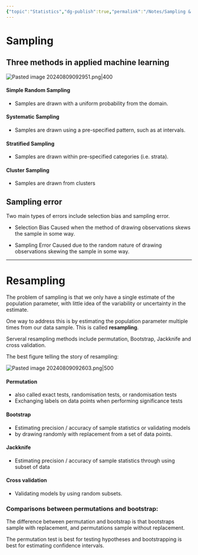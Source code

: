 ```yaml
---
{"topic":"Statistics","dg-publish":true,"permalink":"/Notes/Sampling & Resampling/","dgPassFrontmatter":true,"noteIcon":""}
---
```



# Sampling

## Three methods in applied machine learning

![Pasted image 20240809092951.png|400](/img/user/_assets/images/Pasted%20image%2020240809092951.png)
#### Simple Random Sampling
- Samples are drawn with a uniform probability from the domain.
#### Systematic Sampling
- Samples are drawn using a pre-specified pattern, such as at intervals.
#### Stratified Sampling
- Samples are drawn within pre-specified categories (i.e. strata).    
#### Cluster Sampling
- Samples are drawn from clusters
## Sampling error

Two main types of errors include selection bias and sampling error.

- Selection Bias
Caused when the method of drawing observations skews the sample in some way.

-  Sampling Error
Caused due to the random nature of drawing observations skewing the sample in some way.

--------------------

# Resampling


The problem of sampling is that we only have a single estimate of the population parameter, with little idea of the variability or uncertainty in the estimate. 

One way to address this is by estimating the population parameter multiple times from our data sample. This is called **resampling**. 

Serveral resampling methods include permutation, Bootstrap, Jackknife and cross validation.

The best figure telling the story of resampling:

![Pasted image 20240809092603.png|500](/img/user/_assets/images/Pasted%20image%2020240809092603.png)

#### Permutation 
- also called exact tests, randomisation tests, or randomisation tests
- Exchanging labels on data points when performing significance tests
#### Bootstrap
- Estimating precision / accuracy of sample statistics or validating models
- by drawing randomly with replacement from a set of data points.
#### Jackknife
- Estimating precision / accuracy of sample statistics through using subset of data
#### Cross validation
 - Validating models by using random subsets.    



### Comparisons between permutations and bootstrap:

The difference between permutation and bootstrap is that bootstraps sample with replacement, and permutations sample without replacement. 

The permutation test is best for testing hypotheses and bootstrapping is best for estimating confidence intervals.